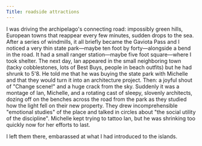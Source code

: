 ```yaml
---
Title: roadside attractions
---
```

I was driving the archipelago's connecting road: impossibly green hills, European towns that reappear every few minutes, sudden drops to the sea. After a series of windmills, it all briefly became the Gaviota Pass and I noticed a very thin state park—maybe ten foot by forty—alongside a bend in the road. It had a small ranger station—maybe five foot square—where I took shelter. The next day, Ian appeared in the small neighboring town (tacky cobblestones, lots of Best Buys, people in beach outfits) but he had shrunk to 5'8. He told me that he was buying the state park with Michelle and that they would turn it into an architecture project. Then: a joyful shout of "Change scene!" and a huge crack from the sky. Suddenly it was a montage of Ian, Michelle, and a rotating cast of sleepy, slovenly architects, dozing off on the benches across the road from the park as they studied how the light fell on their new property. They drew incomprehensible "emotional studies" of the place and talked in circles about "the social utility of the discipline". Michelle kept trying to tattoo Ian, but he was shrinking too quickly now for her efforts to last.

I left them there, embarassed at what I had introduced to the islands.


